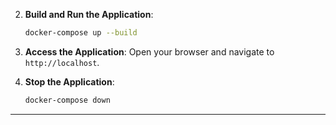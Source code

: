 

2. **Build and Run the Application**:
   ```bash
   docker-compose up --build
   ```

3. **Access the Application**:
   Open your browser and navigate to `http://localhost`.

4. **Stop the Application**:
   ```bash
   docker-compose down
   ```

---
